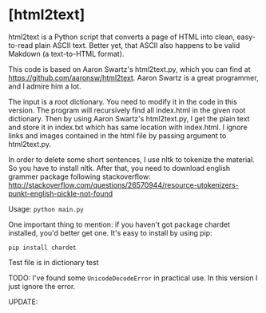 # [html2text]

html2text is a Python script that converts a page of HTML into clean, easy-to-read plain ASCII text. Better yet, that ASCII also happens to be valid Makdown (a text-to-HTML format).

This code is based on Aaron Swartz's html2text.py, which you can find at https://github.com/aaronsw/html2text. Aaron Swartz is a great programmer, and I admire him a lot.

The input is a root dictionary. You need to modify it in the code in this version. The program will recursively find all index.html in the given root dictionary. Then by using Aaron Swartz's html2text.py, I get the plain text and store it in index.txt which has same location with index.html. I ignore links and images contained in the html file by passing argument to html2text.py.

In order to delete some short sentences, I use nltk to tokenize the material. So you have to install nltk. After that, you need to download english grammer package following stackoverflow: http://stackoverflow.com/questions/26570944/resource-utokenizers-punkt-english-pickle-not-found


Usage:  `python main.py`


One important thing to mention: if you haven't got package chardet installed, you'd better get one. It's easy to install by using pip:

    pip install chardet

Test file is in dictionary test

TODO:
I've found some `UnicodeDecodeError` in practical use. In this version I just ignore the error.

UPDATE:


